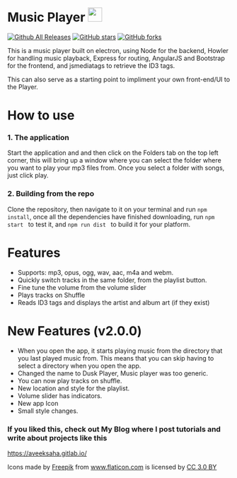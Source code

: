 

# Music Player <img width = "32px" src = "https://raw.githubusercontent.com/Aveek-Saha/MusicPlayer/master/dusk.png">

[![Github All Releases](https://img.shields.io/github/downloads/Aveek-Saha/MusicPlayer/total.svg?style=for-the-badge)](https://github.com/Aveek-Saha/MusicPlayer) [![GitHub stars](https://img.shields.io/github/stars/Aveek-Saha/MusicPlayer.svg?style=for-the-badge)](https://github.com/Aveek-Saha/MusicPlayer/stargazers)  [![GitHub forks](https://img.shields.io/github/forks/Aveek-Saha/MusicPlayer.svg?style=for-the-badge)](https://github.com/Aveek-Saha/MusicPlayer/network)


This is a music player built on electron, using Node for the backend, Howler for handling music playback, Express for routing, AngularJS and Bootstrap for the frontend, and jsmediatags to retrieve the ID3 tags. 

This can also serve as a starting point to impliment your own front-end/UI to the Player.

# How to use
### 1. The application
Start the application and and then click on the Folders tab on the top left corner, this will bring up a window where you can select the folder where you want to play your mp3 files from. 
Once you select a folder with songs, just click play.
### 2. Building from the repo
Clone the repository, then navigate to it on your terminal and run ```npm install```, once all the dependencies have finished downloading, run ```npm start ``` to test it, and ```npm run dist ``` to build it for your platform.


# Features
<ul>
  <li>Supports: mp3, opus, ogg, wav, aac, m4a and webm.</li>
  <li>Quickly switch tracks in the same folder, from the playlist button.</li>
  <li>Fine tune the volume from the volume slider</li>
  <li>Plays tracks on Shuffle</li>
  <li>Reads ID3 tags and displays the artist and album art (if they exist)</li>
</ul>

# New Features (v2.0.0)
* When you open the app, it starts playing music from the directory that you last played music from. This means that you can skip having to select a directory when you open the app.
* Changed the name to Dusk Player, Music player was too generic.
* You can now play tracks on shuffle.
* New location and style for the playlist.
* Volume slider has indicators.
* New app Icon
* Small style changes.

### If you liked this, check out My Blog where I post tutorials and write about projects like this
https://aveeksaha.gitlab.io/


<div>Icons made by <a href="http://www.freepik.com" title="Freepik">Freepik</a> from <a href="https://www.flaticon.com/" title="Flaticon">www.flaticon.com</a> is licensed by <a href="http://creativecommons.org/licenses/by/3.0/" title="Creative Commons BY 3.0" target="_blank">CC 3.0 BY</a></div>
